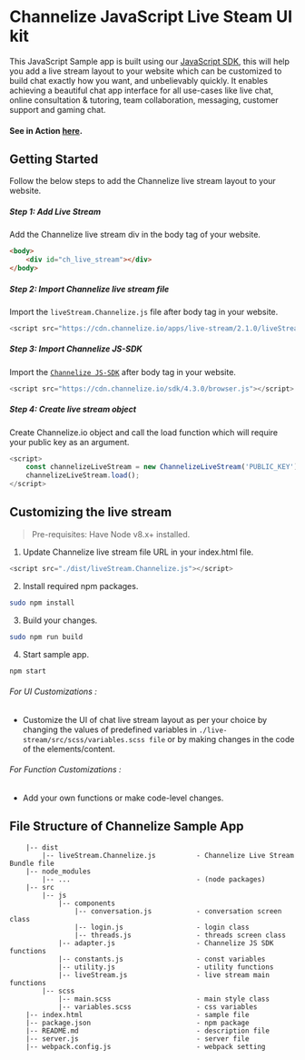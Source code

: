 # Channelize JavaScript Live Steam UI kit

This JavaScript Sample app is built using our [JavaScript SDK](https://docs.channelize.io/javascript-sdk-introduction-overview), this will help you add a live stream layout to your website which can be customized to build chat exactly how you want, and unbelievably quickly. It enables achieving a beautiful chat app interface for all use-cases like live chat, online consultation & tutoring, team collaboration, messaging, customer support and gaming chat. 


#### See in Action [here](https://demo.channelize.io/livestream).

## Getting Started

Follow the below steps to add the Channelize live stream layout to your website.

##### Step 1: Add Live Stream #####

Add the Channelize live stream div in the body tag of your website.
  
```html
<body>
    <div id="ch_live_stream"></div>
</body>
```

##### Step 2: Import Channelize live stream file #####

Import the `liveStream.Channelize.js` file after body tag in your website.

```javascript
<script src="https://cdn.channelize.io/apps/live-stream/2.1.0/liveStream.Channelize.js"></script>
```

##### Step 3: Import Channelize JS-SDK #####

Import the [`Channelize JS-SDK`](https://docs.channelize.io/javascript-sdk-introduction-overview) after body tag in your website.

```javascript
<script src="https://cdn.channelize.io/sdk/4.3.0/browser.js"></script>
```

##### Step 4: Create live stream object #####

Create Channelize.io object and call the load function which will require your public key as an argument.

```javascript
<script>
    const channelizeLiveStream = new ChannelizeLiveStream('PUBLIC_KEY');
    channelizeLiveStream.load();
</script>
```

## Customizing the live stream

> Pre-requisites: Have Node v8.x+ installed.

1. Update Channelize live stream file URL in your index.html file.
```javascript
<script src="./dist/liveStream.Channelize.js"></script>
```

2. Install required npm packages.
```bash
sudo npm install
```

3. Build your changes.
```bash
sudo npm run build
```
        
4. Start sample app.
```bash
npm start
```

###### For UI Customizations : ######

- Customize the UI of chat live stream layout as per your choice by changing the values of predefined variables in `./live-stream/src/scss/variables.scss file` or by making changes in the code of the elements/content.


###### For Function Customizations : ######

- Add your own functions or make code-level changes.


## File Structure of Channelize Sample App
```
    |-- dist
        |-- liveStream.Channelize.js          - Channelize Live Stream Bundle file
    |-- node_modules
        |-- ...                               - (node packages)
    |-- src
        |-- js
            |-- components  
                |-- conversation.js           - conversation screen class
                |-- login.js                  - login class
                |-- threads.js                - threads screen class
            |-- adapter.js                    - Channelize JS SDK functions
            |-- constants.js                  - const variables
            |-- utility.js                    - utility functions
            |-- liveStream.js                 - live stream main functions
        |-- scss
            |-- main.scss                     - main style class
            |-- variables.scss                - css variables
    |-- index.html                            - sample file
    |-- package.json                          - npm package
    |-- README.md                             - description file
    |-- server.js                             - server file
    |-- webpack.config.js                     - webpack setting
```